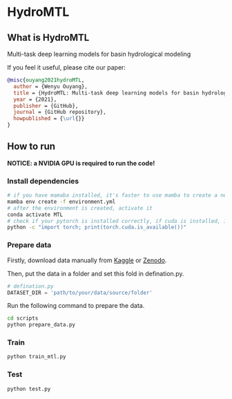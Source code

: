 <!--
 * @Author: Wenyu Ouyang
 * @Date: 2023-04-05 20:10:24
 * @LastEditTime: 2023-04-06 16:52:49
 * @LastEditors: Wenyu Ouyang
 * @Description: README for HydroMTL
 * @FilePath: /HydroMTL/README.md
 * Copyright (c) 2021-2022 Wenyu Ouyang. All rights reserved.
-->
# HydroMTL

## What is HydroMTL

Multi-task deep learning models for basin hydrological modeling

If you feel it useful, please cite our paper:

```bibtex
@misc{ouyang2021hydroMTL,
  author = {Wenyu Ouyang},
  title = {HydroMTL: Multi-task deep learning models for basin hydrological modeling},
  year = {2021},
  publisher = {GitHub},
  journal = {GitHub repository},
  howpublished = {\url{}}
}
```

## How to run

**NOTICE: a NVIDIA GPU is required to run the code!**

### Install dependencies

```bash
# if you have mamaba installed, it's faster to use mamba to create a new environment than conda
mamba env create -f environment.yml
# after the environment is created, activate it
conda activate MTL
# check if your pytorch is installed correctly, if cuda is installed, it should return True
python -c "import torch; print(torch.cuda.is_available())"
```

### Prepare data

Firstly, download data manually from [Kaggle]() or [Zenodo]().

Then, put the data in a folder and set this fold in defination.py.

```python
# defination.py
DATASET_DIR = 'path/to/your/data/source/folder'
```

Run the following command to prepare the data.

```bash
cd scripts
python prepare_data.py
```

### Train

```bash
python train_mtl.py
```

### Test

```bash
python test.py
```
